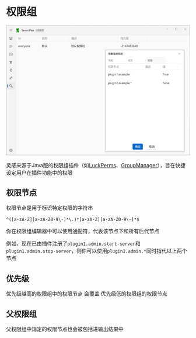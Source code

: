 # 权限组

![权限组](permission_group.png)

灵感来源于Java版的权限组插件（如[LuckPerms](https://luckperms.net/)、[GroupManager](https://www.spigotmc.org/resources/groupmanager.38875/)），旨在快捷设定用户在插件功能中的权限

## 权限节点

权限节点是用于标识特定权限的字符串

```regex title="校验正则"
^([a-zA-Z][a-zA-Z0-9\-]*\.)*[a-zA-Z][a-zA-Z0-9\-]*$
```

你在权限组编辑器中可以使用通配符，代表该节点下和所有后代节点

例如，现在已由插件注册了`plugin1.admin.start-server`和`plugin1.admin.stop-server`，则你可以使用`plugin1.admin.*`同时指代以上两个节点

## 优先级

优先级越高的权限组中的权限节点 会覆盖 优先级低的权限组的权限节点

## 父权限组

父权限组中规定的权限节点也会被包括进输出结果中
